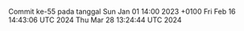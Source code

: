 Commit ke-55 pada tanggal Sun Jan 01 14:00 2023 +0100
Fri Feb 16 14:43:06 UTC 2024
Thu Mar 28 13:24:44 UTC 2024
